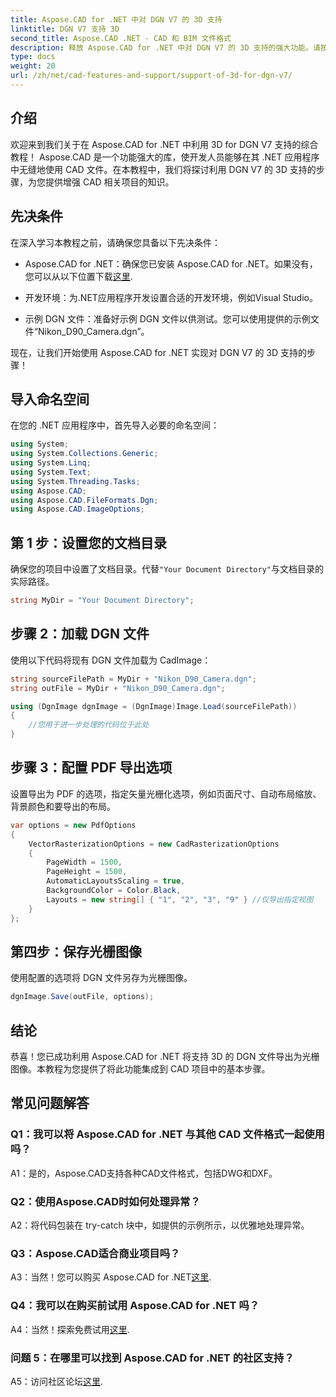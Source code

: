 ```yaml
---
title: Aspose.CAD for .NET 中对 DGN V7 的 3D 支持
linktitle: DGN V7 支持 3D
second_title: Aspose.CAD .NET - CAD 和 BIM 文件格式
description: 释放 Aspose.CAD for .NET 中对 DGN V7 的 3D 支持的强大功能。请按照我们的分步教程进行操作。
type: docs
weight: 20
url: /zh/net/cad-features-and-support/support-of-3d-for-dgn-v7/
---
```

## 介绍

欢迎来到我们关于在 Aspose.CAD for .NET 中利用 3D for DGN V7 支持的综合教程！ Aspose.CAD 是一个功能强大的库，使开发人员能够在其 .NET 应用程序中无缝地使用 CAD 文件。在本教程中，我们将探讨利用 DGN V7 的 3D 支持的步骤，为您提供增强 CAD 相关项目的知识。

## 先决条件

在深入学习本教程之前，请确保您具备以下先决条件：

-  Aspose.CAD for .NET：确保您已安装 Aspose.CAD for .NET。如果没有，您可以从以下位置下载[这里](https://releases.aspose.com/cad/net/).

- 开发环境：为.NET应用程序开发设置合适的开发环境，例如Visual Studio。

- 示例 DGN 文件：准备好示例 DGN 文件以供测试。您可以使用提供的示例文件“Nikon_D90_Camera.dgn”。

现在，让我们开始使用 Aspose.CAD for .NET 实现对 DGN V7 的 3D 支持的步骤！

## 导入命名空间

在您的 .NET 应用程序中，首先导入必要的命名空间：

```csharp
using System;
using System.Collections.Generic;
using System.Linq;
using System.Text;
using System.Threading.Tasks;
using Aspose.CAD;
using Aspose.CAD.FileFormats.Dgn;
using Aspose.CAD.ImageOptions;
```

## 第 1 步：设置您的文档目录

确保您的项目中设置了文档目录。代替`"Your Document Directory"`与文档目录的实际路径。

```csharp
string MyDir = "Your Document Directory";
```

## 步骤 2：加载 DGN 文件

使用以下代码将现有 DGN 文件加载为 CadImage：

```csharp
string sourceFilePath = MyDir + "Nikon_D90_Camera.dgn";
string outFile = MyDir + "Nikon_D90_Camera.dgn";

using (DgnImage dgnImage = (DgnImage)Image.Load(sourceFilePath))
{
    //您用于进一步处理的代码位于此处
}
```

## 步骤 3：配置 PDF 导出选项

设置导出为 PDF 的选项，指定矢量光栅化选项，例如页面尺寸、自动布局缩放、背景颜色和要导出的布局。

```csharp
var options = new PdfOptions
{
    VectorRasterizationOptions = new CadRasterizationOptions
    {
        PageWidth = 1500,
        PageHeight = 1500,
        AutomaticLayoutsScaling = true,
        BackgroundColor = Color.Black,
        Layouts = new string[] { "1", "2", "3", "9" } //仅导出指定视图
    }
};
```

## 第四步：保存光栅图像

使用配置的选项将 DGN 文件另存为光栅图像。

```csharp
dgnImage.Save(outFile, options);
```

## 结论

恭喜！您已成功利用 Aspose.CAD for .NET 将支持 3D 的 DGN 文件导出为光栅图像。本教程为您提供了将此功能集成到 CAD 项目中的基本步骤。

## 常见问题解答

### Q1：我可以将 Aspose.CAD for .NET 与其他 CAD 文件格式一起使用吗？

A1：是的，Aspose.CAD支持各种CAD文件格式，包括DWG和DXF。

### Q2：使用Aspose.CAD时如何处理异常？

A2：将代码包装在 try-catch 块中，如提供的示例所示，以优雅地处理异常。

### Q3：Aspose.CAD适合商业项目吗？

 A3：当然！您可以购买 Aspose.CAD for .NET[这里](https://purchase.aspose.com/buy).

### Q4：我可以在购买前试用 Aspose.CAD for .NET 吗？

A4：当然！探索免费试用[这里](https://releases.aspose.com/).

### 问题 5：在哪里可以找到 Aspose.CAD for .NET 的社区支持？

 A5：访问社区论坛[这里](https://forum.aspose.com/c/cad/19).